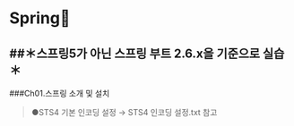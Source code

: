 # Spring🙈
##＊스프링5가 아닌 스프링 부트 2.6.x을 기준으로 실습＊
---
###Ch01.스프링 소개 및 설치
>●STS4 기본 인코딩 설정 → STS4 인코딩 설정.txt 참고